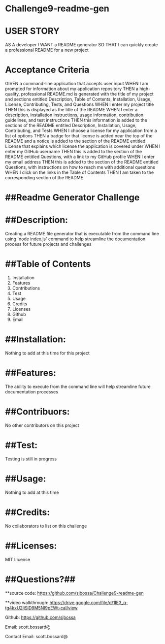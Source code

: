# Challenge9-readme-gen

USER STORY
==========

AS A developer
I WANT a README generator
SO THAT I can quickly create a professional README for a new project

Acceptance Criteria
===================

GIVEN a command-line application that accepts user input
WHEN I am prompted for information about my application repository
THEN a high-quality, professional README.md is generated with the title of my project and sections entitled Description, Table of Contents, Installation, Usage, License, Contributing, Tests, and Questions
WHEN I enter my project title
THEN this is displayed as the title of the README
WHEN I enter a description, installation instructions, usage information, contribution guidelines, and test instructions
THEN this information is added to the sections of the README entitled Description, Installation, Usage, Contributing, and Tests
WHEN I choose a license for my application from a list of options
THEN a badge for that license is added near the top of the README and a notice is added to the section of the README entitled License that explains which license the application is covered under
WHEN I enter my GitHub username
THEN this is added to the section of the README entitled Questions, with a link to my GitHub profile
WHEN I enter my email address
THEN this is added to the section of the README entitled Questions, with instructions on how to reach me with additional questions
WHEN I click on the links in the Table of Contents
THEN I am taken to the corresponding section of the README

##Readme Generator Challenge
============================
##Description:
============
Creating a README file generator that is executable from the command line using 'node index.js' command to help streamline the documentation process for future projects and challenges

##Table of Contents
===================
1. Installation
2. Features
3. Contributions
4. Test
5. Usage
6. Credits
7. Licenses
8. Github
9. Email


##Installation:
=============
Nothing to add at this time for this project

##Features:
=========
The ability to execute from the command line will help streamline future documentation processes

##Contribuors:
============
No other contributors on this project

##Test:
=====
Testing is still in progress

##Usage:
======
Nothing to add at this time

##Credits:
========
No collaborators to list on this challenge

##Licenses:
=========
MIT License

##Questions?##
==============

**source code: https://github.com/sjbossa/Challenge9-readme-gen

**video walkthrough: https://drive.google.com/file/d/1IE3_q-tg4kxU2IjSlD9M5Nl9pEWt-caI/view

Github: https://github.com/sjbossa

Email: scott.bossard@

Contact Email: scott.bossard@
